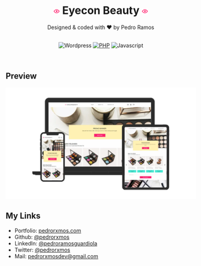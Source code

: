  <div align="center" valign="center">
  <h1 valign="center"> 
    <img src="/favicon.png" alt="icon"/>
    Eyecon Beauty
    <img src="/favicon.png" alt="icon"/>
  </h1> 
  Designed & coded with ♥ by Pedro Ramos
  <br><br>

![Wordpress](https://img.shields.io/badge/Wordpress-f7f7f7?style=for-the-badge&logo=Wordpress&logoColor=055d9c)
[![PHP](https://img.shields.io/badge/PHP-f7f7f7?style=for-the-badge&logo=PHP)](https://www.php.net/)
![Javascript](https://img.shields.io/badge/Javascript-f7f7f7?style=for-the-badge&logo=Javascript)
  
</div>
<br>

## Preview

![Desktop Preview](/preview.webp)


## My Links
- Portfolio: [pedrorxmos.com](https://pedrorxmos.com)
- Github: [@pedrorxmos](https://github.com/pedrorxmos)
- LinkedIn: [@pedroramosguardiola](https://linkedin.com/in/pedroramosguardiola)
- Twitter: [@pedrorxmos](https://twitter.com/pedrorxmos)
- Mail: [pedrorxmosdev@gmail.com](mailTo:pedrorxmosdev@gmail.com)